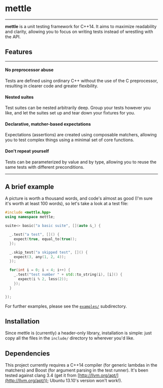 # mettle
---

**mettle** is a unit testing framework for C++14. It aims to maximize
readability and clarity, allowing you to focus on writing tests instead of
wrestling with the API.

## Features
---

#### No preprocessor abuse

Tests are defined using ordinary C++ without the use of the C preprocessor,
resulting in clearer code and greater flexibility.

#### Nested suites

Test suites can be nested arbitrarily deep. Group your tests however you like,
and let the suites set up and tear down your fixtures for you.

#### Declarative, matcher-based expectations

Expectations (assertions) are created using composable matchers, allowing you to
test complex things using a minimal set of core functions.

#### Don't repeat yourself

Tests can be parameterized by value and by type, allowing you to reuse the same
tests with different preconditions.

---

## A brief example

A picture is worth a thousand words, and code's almost as good (I'm sure it's
worth at least 100 words), so let's take a look at a test file:

```c++
#include <mettle.hpp>
using namespace mettle;

suite<> basic("a basic suite", [](auto &_) {

  _.test("a test", []() {
    expect(true, equal_to(true));
  });

  _.skip_test("a skipped test", []() {
    expect(3, any(1, 2, 4));
  });

  for(int i = 0; i < 4; i++) {
    _.test("test number " + std::to_string(i), [i]() {
      expect(i % 2, less(2));
    });
  }

});
```

For further examples, please see the
[`examples/`](https://github.com/jimporter/mettle/tree/master/examples)
subdirectory.

## Installation

Since mettle is (currently) a header-only library, installation is simple: just
copy all the files in the `include/` directory to wherever you'd like.

## Dependencies

This project currently requires a C++14 compiler (for generic lambdas in the
matchers) and Boost (for argument parsing in the test runner). It's been tested
against clang 3.4 (get it from [http://llvm.org/apt/](http://llvm.org/apt/));
Ubuntu 13.10's version won't work!).
